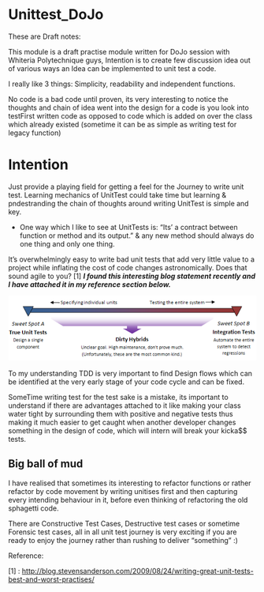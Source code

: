 # Unittest_DoJo

These are Draft notes:

This module is a draft practise module written for DoJo session with Whiteria Polytechnique guys, Intention is to create few discussion idea out of various ways an Idea can be implemented to unit test a code.

I really like 3 things: Simplicity, readability and independent functions.

No code is a bad code until proven, its very interesting to notice the thoughts and chain of idea went into the design for a code is you look into testFirst written code as opposed to code which is added on over the class which already existed (sometime it can be as simple as writing test for legacy function)

# Intention

Just provide a playing field for getting a feel for the Journey to write unit test. Learning mechanics of UnitTest could take time but learning & pndestranding the chain of thoughts around writing UnitTest is simple and key.

* One way which I like to see at UnitTests is: “Its’ a contract between function or method and its output.” & any new method should always do one thing and only one thing.

It’s overwhelmingly easy to write bad unit tests that add very little value to a project while inflating the cost of code changes astronomically. Does that sound agile to you? [1]    ***I found this interesting blog statement recently and I have attached it in my reference section below.***

![Image is taken from reference 1 mentioned below](https://github.com/Tatsinnit/Unittest_DoJo/blob/master/UnitTests/image-thumb1.png)

To my understanding TDD is very important to find Design flows which can be identified at the very early stage of your code cycle and can be fixed.

SomeTime writing test for the test sake is a mistake, its important to understand if there are advantages attached to it like making your class water tight by surrounding them with positive and negative tests thus making it much easier to get caught when another developer changes something in the design of code, which will intern will break your kicka$$ tests.

## Big ball of mud

I have realised that sometimes its interesting to refactor functions or rather refactor by code movement by writing unitises first and then capturing every intending behaviour in it, before even thinking of refactoring the old sphagetti code.

There are Constructive Test Cases, Destructive test cases or sometime Forensic test cases, all in all unit test journey is very exciting if you are ready to enjoy the journey rather than rushing to deliver “something” :)

 Reference:

[1] : http://blog.stevensanderson.com/2009/08/24/writing-great-unit-tests-best-and-worst-practises/


